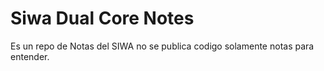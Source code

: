 # Siwa Dual Core Notes

Es un repo de Notas del SIWA no se publica codigo solamente notas para entender.

